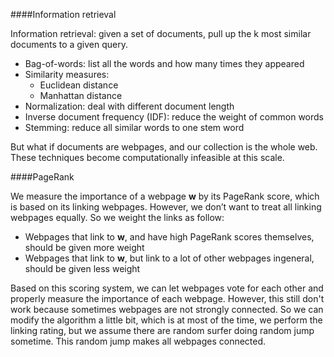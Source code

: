 ####Information retrieval

Information retrieval: given a set of documents, pull up the k most similar documents to a given query.

* Bag-of-words: list all the words and how many times they appeared
* Similarity measures:
  * Euclidean distance
  * Manhattan distance
* Normalization: deal with different document length
* Inverse document frequency (IDF): reduce the weight of common words 
* Stemming: reduce all similar words to one stem word

But what if documents are webpages, and our collection is the whole web. These techniques become computationally infeasible at this scale.

####PageRank

We measure the importance of a webpage __w__ by its PageRank score, which is based on its linking webpages. However, we don’t want to treat all linking webpages equally. So we weight the links as follow:
  * Webpages that link to __w__, and have high PageRank scores themselves, should be given more weight
  * Webpages that link to __w__, but link to a lot of other webpages ingeneral, should be given less weight

Based on this scoring system, we can let webpages vote for each other and properly measure the importance of each webpage. However, this still don't work because sometimes webpages are not strongly connected. So we can modify the algorithm a little bit, which is at most of the time, we perform the linking rating, but we assume there are random surfer doing random jump sometime. This random jump makes all webpages connected.
